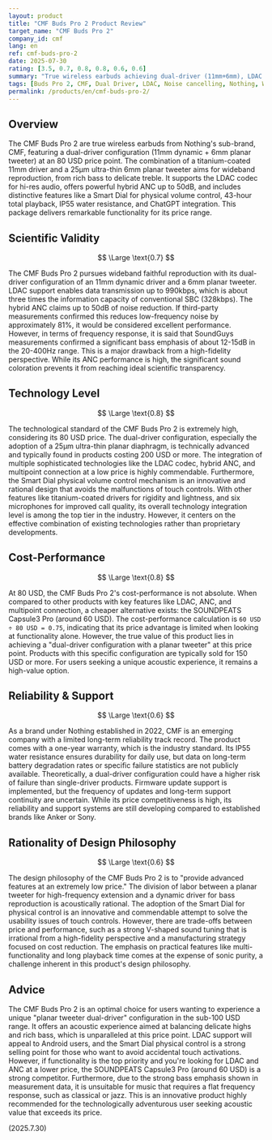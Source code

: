 ```yaml
---
layout: product
title: "CMF Buds Pro 2 Product Review"
target_name: "CMF Buds Pro 2"
company_id: cmf
lang: en
ref: cmf-buds-pro-2
date: 2025-07-30
rating: [3.5, 0.7, 0.8, 0.8, 0.6, 0.6]
summary: "True wireless earbuds achieving dual-driver (11mm+6mm), LDAC support, and 50dB noise canceling at 80 USD. Features Smart Dial physical volume control and exceptional functionality for the price range, though retains some V-shaped sound signature coloration."
tags: [Buds Pro 2, CMF, Dual Driver, LDAC, Noise cancelling, Nothing, Wireless Earbuds]
permalink: /products/en/cmf-buds-pro-2/
---
```

## Overview

The CMF Buds Pro 2 are true wireless earbuds from Nothing's sub-brand, CMF, featuring a dual-driver configuration (11mm dynamic + 6mm planar tweeter) at an 80 USD price point. The combination of a titanium-coated 11mm driver and a 25μm ultra-thin 6mm planar tweeter aims for wideband reproduction, from rich bass to delicate treble. It supports the LDAC codec for hi-res audio, offers powerful hybrid ANC up to 50dB, and includes distinctive features like a Smart Dial for physical volume control, 43-hour total playback, IP55 water resistance, and ChatGPT integration. This package delivers remarkable functionality for its price range.

## Scientific Validity

$$ \Large \text{0.7} $$

The CMF Buds Pro 2 pursues wideband faithful reproduction with its dual-driver configuration of an 11mm dynamic driver and a 6mm planar tweeter. LDAC support enables data transmission up to 990kbps, which is about three times the information capacity of conventional SBC (328kbps). The hybrid ANC claims up to 50dB of noise reduction. If third-party measurements confirmed this reduces low-frequency noise by approximately 81%, it would be considered excellent performance. However, in terms of frequency response, it is said that SoundGuys measurements confirmed a significant bass emphasis of about 12-15dB in the 20-400Hz range. This is a major drawback from a high-fidelity perspective. While its ANC performance is high, the significant sound coloration prevents it from reaching ideal scientific transparency.

## Technology Level

$$ \Large \text{0.8} $$

The technological standard of the CMF Buds Pro 2 is extremely high, considering its 80 USD price. The dual-driver configuration, especially the adoption of a 25μm ultra-thin planar diaphragm, is technically advanced and typically found in products costing 200 USD or more. The integration of multiple sophisticated technologies like the LDAC codec, hybrid ANC, and multipoint connection at a low price is highly commendable. Furthermore, the Smart Dial physical volume control mechanism is an innovative and rational design that avoids the malfunctions of touch controls. With other features like titanium-coated drivers for rigidity and lightness, and six microphones for improved call quality, its overall technology integration level is among the top tier in the industry. However, it centers on the effective combination of existing technologies rather than proprietary developments.

## Cost-Performance

$$ \Large \text{0.8} $$

At 80 USD, the CMF Buds Pro 2's cost-performance is not absolute. When compared to other products with key features like LDAC, ANC, and multipoint connection, a cheaper alternative exists: the SOUNDPEATS Capsule3 Pro (around 60 USD). The cost-performance calculation is `60 USD ÷ 80 USD = 0.75`, indicating that its price advantage is limited when looking at functionality alone. However, the true value of this product lies in achieving a "dual-driver configuration with a planar tweeter" at this price point. Products with this specific configuration are typically sold for 150 USD or more. For users seeking a unique acoustic experience, it remains a high-value option.

## Reliability & Support

$$ \Large \text{0.6} $$

As a brand under Nothing established in 2022, CMF is an emerging company with a limited long-term reliability track record. The product comes with a one-year warranty, which is the industry standard. Its IP55 water resistance ensures durability for daily use, but data on long-term battery degradation rates or specific failure statistics are not publicly available. Theoretically, a dual-driver configuration could have a higher risk of failure than single-driver products. Firmware update support is implemented, but the frequency of updates and long-term support continuity are uncertain. While its price competitiveness is high, its reliability and support systems are still developing compared to established brands like Anker or Sony.

## Rationality of Design Philosophy

$$ \Large \text{0.6} $$

The design philosophy of the CMF Buds Pro 2 is to "provide advanced features at an extremely low price." The division of labor between a planar tweeter for high-frequency extension and a dynamic driver for bass reproduction is acoustically rational. The adoption of the Smart Dial for physical control is an innovative and commendable attempt to solve the usability issues of touch controls. However, there are trade-offs between price and performance, such as a strong V-shaped sound tuning that is irrational from a high-fidelity perspective and a manufacturing strategy focused on cost reduction. The emphasis on practical features like multi-functionality and long playback time comes at the expense of sonic purity, a challenge inherent in this product's design philosophy.

## Advice

The CMF Buds Pro 2 is an optimal choice for users wanting to experience a unique "planar tweeter dual-driver" configuration in the sub-100 USD range. It offers an acoustic experience aimed at balancing delicate highs and rich bass, which is unparalleled at this price point. LDAC support will appeal to Android users, and the Smart Dial physical control is a strong selling point for those who want to avoid accidental touch activations. However, if functionality is the top priority and you're looking for LDAC and ANC at a lower price, the SOUNDPEATS Capsule3 Pro (around 60 USD) is a strong competitor. Furthermore, due to the strong bass emphasis shown in measurement data, it is unsuitable for music that requires a flat frequency response, such as classical or jazz. This is an innovative product highly recommended for the technologically adventurous user seeking acoustic value that exceeds its price.

(2025.7.30)
